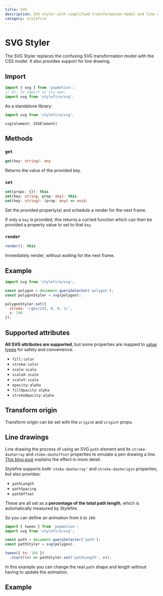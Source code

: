 ```yaml
---
title: SVG
description: SVG styler with simplified transformation model and line drawing support.
category: stylefire
---
```


# SVG Styler

The SVG Styler replaces the confusing SVG transformation model with the CSS model. It also provides support for line drawing.

## Import

```javascript
import { svg } from 'popmotion';
// Or, to import on its own:
import svg from 'stylefire/svg';
```

As a standalone library:

```javascript
import svg from 'stylefire/svg';
```

`svg(element: SVGElement)`

## Methods

### `get`

```typescript
get(key: string): any
```

Returns the value of the provided key.

### `set`

```typescript
set(props: {}): this
set(key: string, prop: any): this
set(key: string): (prop: any) => void;
```

Set the provided property(s) and schedule a render for the next frame.

If only a `key` is provided, this returns a curried function which can then be provided a property value to set to that `key`.

### `render`

```typescript
render(): this
```

Immediately render, without waiting for the next frame.

## Example

```javascript
import svg from 'stylefire/svg';

const polygon = document.querySelector('polygon');
const polygonStyler = svg(polygon);

polygonStyler.set({
  stroke: 'rgba(255, 0, 0, 1)',
  x: 100
});
```

## Supported attributes

**All SVG attributes are supported**, but some properties are mapped to [value types](/api/value-types) for safety and convenience.

- `fill`: `color`
- `stroke`: `color`
- `scale`: `scale`
- `scaleX`: `scale`
- `scaleY`: `scale`
- `opacity`: `alpha`
- `fillOpacity`: `alpha`
- `strokeOpacity`: `alpha`

## Transform origin

Transform origin can be set with the `originX` and `originY` props.

## Line drawings

Line drawing the process of using an SVG `path` element and its `stroke-dasharray` and `stoke-dashoffset` properties to emulate a pen drawing a line. [This blog post](https://css-tricks.com/svg-line-animation-works/) explains the effect in more detail.

Stylefire supports both`'stoke-dasharray'` and `stroke-dashorigin` properties, but also provides:

- `pathLength`
- `pathSpacing`
- `pathOffset`

These are all set as a **percentage of the total path length**, which is automatically measured by Stylefire.

So you can define an animation from `0` to `100`:

```javascript
import { tween } from 'popmotion';
import svg from 'stylefire/svg';

const path = document.querySelector('path');
const pathStyler = svg(polygon);

tween({ to: 100 })
  .start((v) => pathStyler.set('pathLength', v));
```

In this example you can change the real `path` shape and length without having to update the animation.

## Example

<CodePen id="yPxNao" />

